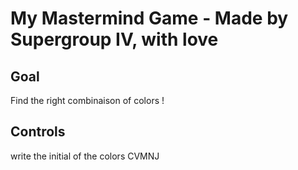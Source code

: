 # My Mastermind Game - Made by Supergroup IV, with love
## Goal

Find the right combinaison of colors !

## Controls

write the initial of the colors CVMNJ
